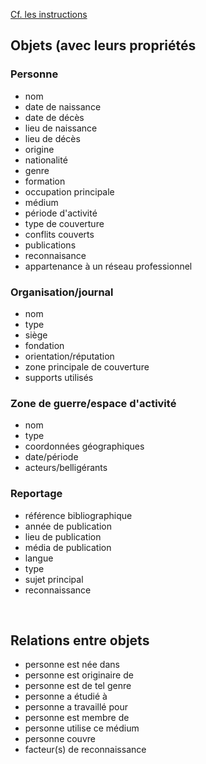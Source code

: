 
[Cf. les instructions](Catalogue-des-informations-instructions)

##  Objets (avec leurs propriétés



### Personne
- nom
- date de naissance
- date de décès
- lieu de naissance
- lieu de décès
- origine
- nationalité
- genre
- formation
- occupation principale 
- médium 
- période d'activité 
- type de couverture
- conflits couverts
- publications
- reconnaisance
- appartenance à un réseau professionnel


### Organisation/journal
- nom
- type
- siège
- fondation
- orientation/réputation
- zone principale de couverture
- supports utilisés


### Zone de guerre/espace d'activité
- nom
- type
- coordonnées géographiques
- date/période
- acteurs/belligérants

### Reportage
- référence bibliographique
- année de publication
- lieu de publication
- média de publication
- langue
- type 
- sujet principal
- reconnaissance


<br/>

## Relations entre objets
- personne est née dans 
- personne est originaire de 
- personne est de tel genre
- personne a étudié à 
- personne a travaillé pour 
- personne est membre de 
- personne utilise ce médium
- personne couvre 
- facteur(s) de reconnaissance 